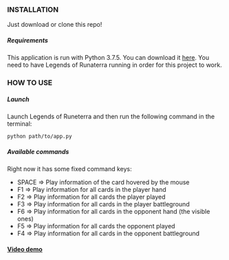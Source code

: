 ### INSTALLATION
Just download or clone this repo!


##### Requirements
This application is run with Python 3.7.5. You can download it [here][python_download_url].
You need to have Legends of Runaterra running in order for this project to work.

### HOW TO USE

##### Launch
Launch Legends of Runeterra and then run the following command in the terminal:
```
python path/to/app.py
```

##### Available commands

Right now it has some fixed command keys:

- SPACE => Play information of the card hovered by the mouse
- F1 => Play information for all cards in the player hand
- F2 => Play information for all cards the player played
- F3 => Play information for all cards in the player battleground
- F6 => Play information for all cards in the opponent hand (the visible ones)
- F5 => Play information for all cards the opponent played
- F4 => Play information for all cards in the opponent battleground

[python_download_url]: https://www.python.org/downloads/release/python-375/

#### [Video demo]()
